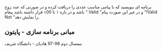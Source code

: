  برنامه ای بنویسید که با پیامی مناسب عددی را دریافت کرده و در صورتی که عدد زوج باشد و در بازه ۱
تا ۱00 قرار داشته باشد پیغام “.Valid “و در غیر این صورت پیام “!Valid Not “را نمایش دهد.



## مبانی برنامه سازی - پایتون
نیمسال دوم 98-97
هادیان - دانشگاه شریف
